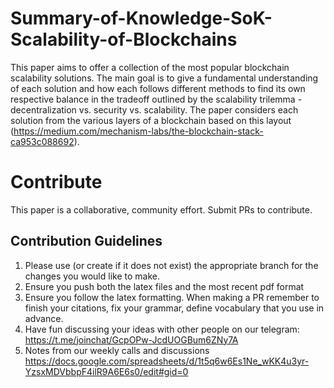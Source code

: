 # Summary-of-Knowledge-SoK-Scalability-of-Blockchains

This paper aims to offer a collection of the most popular blockchain scalability solutions. The main goal is to give a fundamental understanding of each solution and how each follows different methods to find its own respective balance in the tradeoff outlined by the scalability trilemma - decentralization vs. security vs. scalability. The paper considers each solution from the various layers of a blockchain based on this layout (https://medium.com/mechanism-labs/the-blockchain-stack-ca953c088692).

# Contribute 

This paper is a collaborative, community effort. Submit PRs to contribute.

##  Contribution Guidelines
1. Please use (or create if it does not exist) the appropriate branch for the changes you would like to make.
2. Ensure you push both the latex files and the most recent pdf format
3. Ensure you follow the latex formatting. When making a PR remember to finish your citations, fix your grammar, define vocabulary that you use in advance. 
4. Have fun discussing your ideas with other people on our telegram:  https://t.me/joinchat/GcpOPw-JcdUOGBum6ZNy7A
5. Notes from our weekly calls and discussions https://docs.google.com/spreadsheets/d/1t5q6w6Es1Ne_wKK4u3yr-YzsxMDVbbpF4ilR9A6E6s0/edit#gid=0
